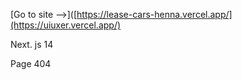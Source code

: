[Go to site -->]([https://lease-cars-henna.vercel.app/](https://uiuxer.vercel.app/)

Next. js 14

Page 404


